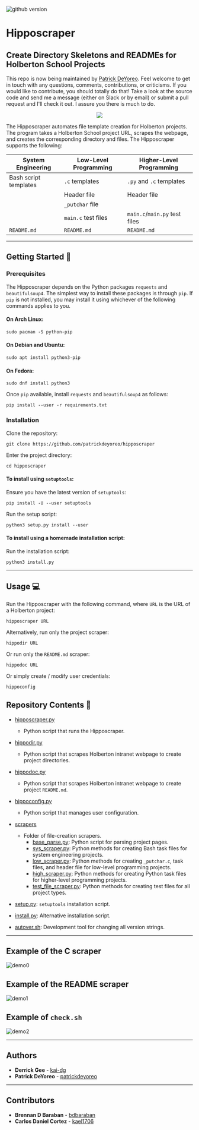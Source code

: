 ![github version](https://d25lcipzij17d.cloudfront.net/badge.svg?id=gh&type=6&v=1.1.1&x2=0)
# Hipposcraper

## Create Directory Skeletons and READMEs for Holberton School Projects

This repo is now being maintained by [Patrick DeYoreo](github.com/patrickdeyoreo).
Feel welcome to get in touch with any questions, comments, contributions, or
criticisms. If you would like to contribute, you should totally do that! Take a
look at the source code and send me a message (either on Slack or by email) or
submit a pull request and I'll check it out. I assure you there is much to do.

<p align="center">
  <img src="http://www.holbertonschool.com/holberton-logo.png">
</p>

The Hipposcraper automates file template creation for Holberton projects. The 
program takes a Holberton School project URL, scrapes the webpage, and creates
the corresponding directory and files. The Hipposcraper supports the following: 

| System Engineering    | Low-Level Programming | Higher-Level Programming      |
| --------------------- | --------------------- | ----------------------------- |
| Bash script templates | `.c` templates        | `.py` and `.c` templates      |
|                       | Header file           | Header file                   |
|                       | `_putchar` file       |                               |
|                       | `main.c` test files   | `main.c`/`main.py` test files |
| `README.md`           | `README.md`           | `README.md`                   |

---

## Getting Started :wrench:

### Prerequisites

The Hipposcraper depends on the Python packages `requests` and `beautifulsoup4`. 
The simplest way to install these packages is through `pip`.
If `pip` is not installed, you may install it using whichever of the
following commands applies to you.

#### On Arch Linux:

```
sudo pacman -S python-pip
```

#### On Debian and Ubuntu:

```
sudo apt install python3-pip
```

#### On Fedora:

```
sudo dnf install python3
```

Once `pip` available, install `requests` and `beautifulsoup4` as follows:

```
pip install --user -r requirements.txt
```

### Installation

Clone the repository:

```
git clone https://github.com/patrickdeyoreo/hipposcraper
```

Enter the project directory:

```
cd hipposcraper
```

#### To install using `setuptools`:

Ensure you have the latest version of `setuptools`:

```
pip install -U --user setuptools
```

Run the setup script:

```
python3 setup.py install --user
```

#### To install using a homemade installation script:

Run the installation script:

```
python3 install.py
```

---

## Usage :computer:

Run the Hipposcraper with the following command, where `URL` is the URL of a Holberton project:

```
hipposcraper URL
```

Alternatively, run only the project scraper:

```
hippodir URL
```

Or run only the `README.md` scraper:

```
hippodoc URL
```

Or simply create / modify user credentials:

```
hippoconfig
```

## Repository Contents :file_folder:

* [hipposcraper.py](./hipposcraper.py)
  * Python script that runs the Hipposcraper.

* [hippodir.py](./hippodir.py)
  * Python script that scrapes Holberton intranet webpage to create project 
directories.

* [hippodoc.py](./hippodoc.py)
  * Python script that scrapes Holberton intranet webpage to create project 
`README.md`.

* [hippoconfig.py](./hippoconfig.py)
  * Python script that manages user configuration.

* [scrapers](./hipposcraper/scrapers)
  * Folder of file-creation scrapers.
    * [base_parse.py](./hipposcraper/scrapers/base_parse.py): Python script for parsing project pages.
    * [sys_scraper.py](./hipposcraper/scrapers/sys_scraper.py): Python methods for creating 
Bash task files for system engineering projects.
    * [low_scraper.py](./hipposcraper/scrapers/low_scraper.py): Python methods for creating 
`_putchar.c`, task files, and header file for low-level programming projects.
    * [high_scraper.py](./hipposcraper/scrapers/high_scraper.py): Python methods for creating 
Python task files for higher-level programming projects.
    * [test_file_scraper.py](./hipposcraper/scrapers/test_file_scraper.py): Python methods for creating 
test files for all project types.
* [setup.py](./setup.py): `setuptools` installation script.
* [install.py](./install.py): Alternative installation script.
* [autover.sh](./autover.sh): Development tool for changing all version strings.
    
---

## Example of the C scraper

![demo0](https://i.imgur.com/oB08uzF.png)

## Example of the README scraper

![demo1](https://i.imgur.com/6qaC92l.jpg)

## Example of `check.sh`

![demo2](https://i.imgur.com/oQqTLWXh.jpg)

---

## Authors
* **Derrick Gee** - [kai-dg](https://github.com/kai-dg)
* **Patrick DeYoreo** - [patrickdeyoreo](https://github.com/patrickdeyoreo)

---

## Contributors
* **Brennan D Baraban** - [bdbaraban](https://github.com/bdbaraban)
* **Carlos Daniel Cortez** - [kael1706](https://github.com/kael1706)
